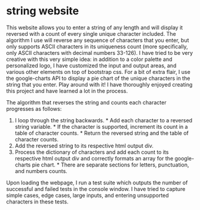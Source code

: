 # string website

This website allows you to enter a string of any length and will display it reversed with a count of every single unique character included. The algorithm I use will reverse any sequence of characters that you enter, but only supports ASCII characters in its uniqueness count (more specifically, only ASCII characters with decimal numbers 33-126). I have tried to be very creative with this very simple idea: in addition to a color palette and personalized logo, I have customized the input and output areas, and various other elements on top of bootstrap css. For a bit of extra flair, I use the google-charts API to display a pie chart of the unique characters in the string that you enter. Play around with it! I have thoroughly enjoyed creating this project and have learned a lot in the process.

The algorithm that reverses the string and counts each character progresses as follows:
  1. I loop through the string backwards.
    * Add each character to a reversed string variable.
    * If the character is supported, increment its count in a table of character counts.
    * Return the reversed string and the table of character counts.
  2. Add the reversed string to its respective html output div.
  3. Process the dictionary of characters and add each count to its respective html output div and correctly formats an array for the google-charts pie chart.
    * There are separate sections for letters, punctuation, and numbers counts.

Upon loading the webpage, I run a test suite which outputs the number of successful and failed tests in the console window. I have tried to capture simple cases, edge cases, large inputs, and entering unsupported characters in these tests.
